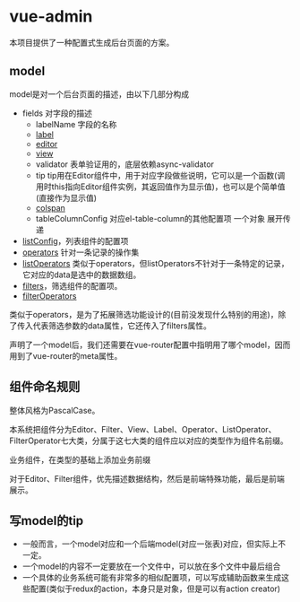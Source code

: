 # vue-admin

本项目提供了一种配置式生成后台页面的方案。

## model

model是对一个后台页面的描述，由以下几部分构成

* fields 对字段的描述
  * labelName 字段的名称
  * [label](https://github.com/jiangshanmeta/vue-admin/tree/master/src/components/common/Labels/)
  * [editor](https://github.com/jiangshanmeta/vue-admin/tree/master/src/components/common/Editors/)
  * [view](https://github.com/jiangshanmeta/vue-admin/tree/master/src/components/common/Views/)
  * validator 表单验证用的，底层依赖async-validator
  * tip tip用在Editor组件中，用于对应字段做些说明，它可以是一个函数(调用时this指向Editor组件实例，其返回值作为显示值)，也可以是个简单值(直接作为显示值)
  * [colspan](https://github.com/jiangshanmeta/vue-admin/tree/master/src/components/common/#MetaTable)
  * tableColumnConfig 对应el-table-column的其他配置项 一个对象 展开传递
* [listConfig](https://github.com/jiangshanmeta/vue-admin/tree/master/src/components/common#ListInfo)，列表组件的配置项
* [operators]((https://github.com/jiangshanmeta/vue-admin/tree/master/src/components/common/Operators)) 针对一条记录的操作集
* [listOperators](https://github.com/jiangshanmeta/vue-admin/tree/master/src/components/common/ListOperators/) 类似于operators，但listOperators不针对于一条特定的记录，它对应的data是选中的数据数组。
* [filters](https://github.com/jiangshanmeta/vue-admin/tree/master/src/components/common/Filters/)，筛选组件的配置项。
* [filterOperators](https://github.com/jiangshanmeta/vue-admin/tree/master/src/components/common/FilterOperators/)

类似于operators，是为了拓展筛选功能设计的(目前没发现什么特别的用途)，除了传入代表筛选参数的data属性，它还传入了filters属性。

声明了一个model后，我们还需要在vue-router配置中指明用了哪个model，因而用到了vue-router的meta属性。

## 组件命名规则

整体风格为PascalCase。

本系统把组件分为Editor、Filter、View、Label、Operator、ListOperator、FilterOperator七大类，分属于这七大类的组件应以对应的类型作为组件名前缀。

业务组件，在类型的基础上添加业务前缀

对于Editor、Filter组件，优先描述数据结构，然后是前端特殊功能，最后是前端展示。

## 写model的tip

* 一般而言，一个model对应和一个后端model(对应一张表)对应，但实际上不一定。
* 一个model的内容不一定要放在一个文件中，可以放在多个文件中最后组合
* 一个具体的业务系统可能有非常多的相似配置项，可以写成辅助函数来生成这些配置(类似于redux的action，本身只是对象，但是可以有action creator)

